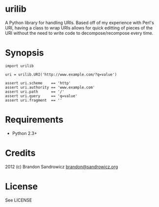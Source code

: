 urilib
======

A Python library for handling URIs. Based off of my experience with Perl's URI,
having a class to wrap URIs allows for quick editting of pieces of the URI
without the need to write code to decompose/recompose every time.

Synopsis
========

    import urilib

    uri = urilib.URI('http://www.example.com/?q=value')

    assert uri.scheme    == 'http'
    assert uri.authority == 'www.example.com'
    assert uri.path      == '/'
    assert uri.query     == 'q=value'
    assert uri.fragment  == ''

Requirements
============

 * Python 2.3+

Credits
=======

2012 (c) Brandon Sandrowicz <brandon@sandrowicz.org>

License
=======

See LICENSE
